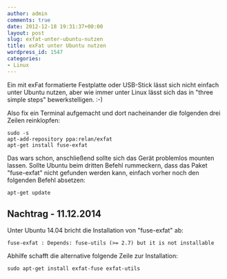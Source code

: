 ```yaml
---
author: admin
comments: true
date: 2012-12-18 19:31:37+00:00
layout: post
slug: exfat-unter-ubuntu-nutzen
title: exFat unter Ubuntu nutzen
wordpress_id: 1547
categories:
- Linux
---
```


Ein mit exFat formatierte Festplatte oder USB-Stick lässt sich nicht einfach unter Ubuntu nutzen, aber wie immer unter Linux lässt sich das in "three simple steps" bewerkstelligen. :-)

Also fix ein Terminal aufgemacht und dort nacheinander die folgenden drei Zeilen reinklopfen:

	sudo -s  
	apt-add-repository ppa:relan/exfat  
	apt-get install fuse-exfat





Das wars schon, anschließend sollte sich das Gerät problemlos mounten lassen. Sollte Ubuntu beim dritten Befehl rummeckern, dass das Paket "fuse-exfat" nicht gefunden werden kann, einfach vorher noch den folgenden Befehl absetzen:


	apt-get update 


## Nachtrag - 11.12.2014

Unter Ubuntu 14.04 bricht die Installation von "fuse-exfat" ab: 

	fuse-exfat : Depends: fuse-utils (>= 2.7) but it is not installable

Abhilfe schafft die alternative folgende Zeile zur Installation:

	sudo apt-get install exfat-fuse exfat-utils

